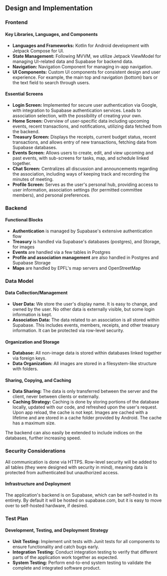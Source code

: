 ## Design and Implementation

### Frontend

#### Key Libraries, Languages, and Components
- **Languages and Frameworks:** Kotlin for Android development with Jetpack Compose for UI.
- **State Management:** Following MVVM, we utilize Jetpack ViewModel for managing UI-related data and Supabase for backend data.
- **Navigation:** Navigation Component for managing in-app navigation.
- **UI Components:** Custom UI components for consistent design and user experience. For example, the main top and navigation (bottom) bars or the text field to search through users.

#### Essential Screens
- **Login Screen:** Implemented for secure user authentication via Google, with integration to Supabase authentication services. Leads to association selection, with the possibility of creating your own.
- **Home Screen:** Overview of user-specific data including upcoming events, recent transactions, and notifications, utilizing data fetched from the backend.
- **Treasury Screen:** Displays the receipts, current budget status, recent transactions, and allows entry of new transactions, fetching data from Supabase databases.
- **Events Screen:** Allows users to create, edit, and view upcoming and past events, with sub-screens for tasks, map, and schedule linked together.
- **Chat Screen:** Centralizes all discussion and announcements regarding the association, including ways of keeping track and recording the minutes of meeting.
- **Profile Screen:** Serves as the user's personal hub, providing access to user information, association settings (for permitted committee members), and personal preferences.

### Backend

#### Functional Blocks
- **Authentication** is managed by Supabase's extensive authentication flow
- **Treasury** is handled via Supabase's databases (postgres), and Storage, for images
- **Events** are handled via a few tables in Postgres
- **Profile and association management** are also handled in Postgres and Supabase Storage
- **Maps** are handled by EPFL's map servers and OpenStreetMap

### Data Model

#### Data Collection/Management
- **User Data:** We store the user's display name. It is easy to change, and owned by the user. No other data is externally visible, but some login information is kept.
- **Association Data:** The data related to an association is all stored within Supabase. This includes events, members, receipts, and other treasury information. It can be protected via row-level security.


#### Organization and Storage
- **Database:** All non-image data is stored within databases linked together via foreign keys.
- **Data Organization:** All images are stored in a filesystem-like structure with folders.

#### Sharing, Copying, and Caching
- **Data Sharing:** The data is only transferred between the server and the client, never between clients or externally. 
- **Caching Strategy:** Caching is done by storing portions of the database locally, updated with our code, and refreshed upon the user's request. Upon app reload, the cache is not kept. Images are cached with a lifetime and are stored in a cache folder provided by Android. The cache has a maximum size.

The backend can also easily be extended to include indices on the databases, further increasing speed.

### Security Considerations
All communication is done via HTTPS. Row-level security will be added to all tables (they were designed with security in mind), meaning data is protected from authenticated but unauthorized access.

#### Infrastructure and Deployment
The application's backend is on Supabase, which can be self-hosted in its entirety. By default it will be hosted on supabase.com, but it is easy to move over to self-hosted hardware, if desired.

### Test Plan

#### Development, Testing, and Deployment Strategy
- **Unit Testing:** Implement unit tests with Junit tests for all components to ensure functionality and catch bugs early.
- **Integration Testing:** Conduct integration testing to verify that different parts of the application work together as expected.
- **System Testing:** Perform end-to-end system testing to validate the complete and integrated software product.


